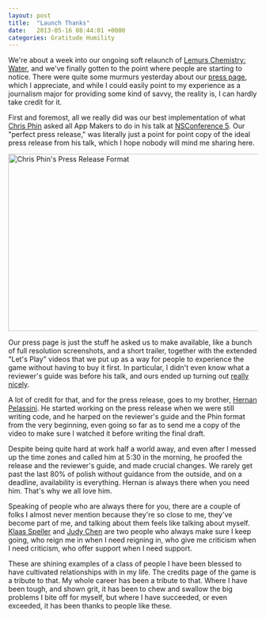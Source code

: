 ```yaml
---
layout: post
title:  "Launch Thanks"
date:   2013-05-16 08:44:01 +0000
categories: Gratitude Humility
---
```



We're about a week into our ongoing soft relaunch of <a href="http://le.mu.rs/chemistry">Lemurs Chemistry: Water</a>, and we've finally gotten to the point where people are starting to notice. There were quite some murmurs yesterday about our <a href="http://newlemurs.com/press">press page</a>, which I appreciate, and while I could easily point to my experience as a journalism major for providing some kind of savvy, the reality is, I can hardly take credit for it.



First and foremost, all we really did was our best implementation of what <a href="http://app.net/chrisphin">Chris Phin</a> asked all App Makers to do in his talk at <a href="http://nsconference.com">NSConference 5</a>. Our "perfect press release," was literally just a point for point copy of the ideal press release from his talk, which I hope nobody will mind me sharing here.



<img style="display:block; margin-left:auto; margin-right:auto;" src="http://mur.mu.rs/wp-content/uploads/2013/05/PhinFormat.png" alt="Chris Phin's Press Release Format" title="PhinFormat.png" border="0" width="600" height="358" />



Our press page is just the stuff he asked us to make available, like a bunch of full resolution screenshots, and a short trailer, together with the extended "Let's Play" videos that we put up as a way for people to experience the game without having to buy it first. In particular, I didn't even know what a reviewer's guide was before his talk, and ours ended up turning out <a href="http://assets.newlemurs.com/press/Reviewers-Guide/Lemurs-Chemistry-Water-Reviewers-Guide.pdf">really nicely</a>.



A lot of credit for that, and for the press release, goes to my brother, <a href="http://twitter.com/hernanp">Hernan Pelassini</a>. He started working on the press release when we were still writing code, and he harped on the reviewer's guide and the Phin format from the very beginning, even going so far as to send me a copy of the video to make sure I watched it before writing the final draft.



Despite being quite hard at work half a world away, and even after I messed up the time zones and called him at 5:30 in the morning, he proofed the release and the reviewer's guide, and made crucial changes. We rarely get past the last 80% of polish without guidance from the outside, and on a deadline, availability is everything. Hernan is always there when you need him. That's why we all love him.



Speaking of people who are always there for you, there are a couple of folks I almost never mention because they're so close to me, they've become part of me, and talking about them feels like talking about myself. <a href="http://twitter.com/spllr">Klaas Speller</a> and <a href="http://twitter.com/judykitteh">Judy Chen</a> are two people who always make sure I keep going, who reign me in when I need reigning in, who give me criticism when I need criticism, who offer support when I need support. 



These are shining examples of a class of people I have been blessed to have cultivated relationships with in my life. The credits page of the game is a tribute to that. My whole career has been a tribute to that. Where I have been tough, and shown grit, it has been to chew and swallow the big problems I bite off for myself, but where I have succeeded, or even exceeded, it has been thanks to people like these.


